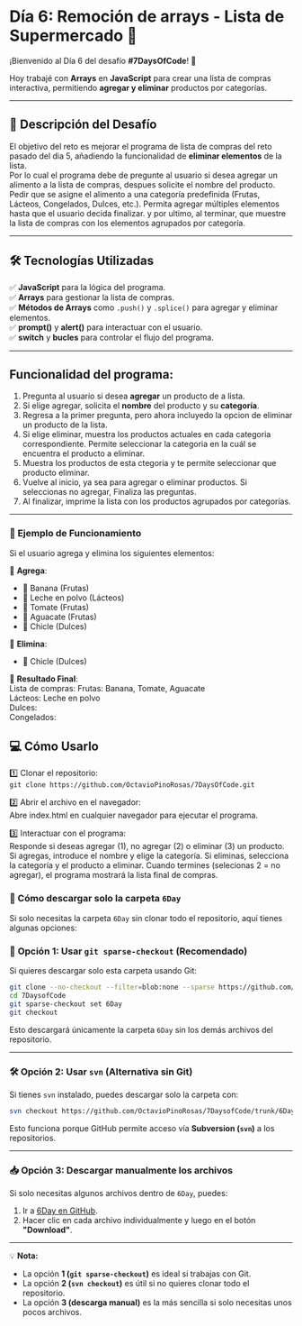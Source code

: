 # Día 6: Remoción de arrays - Lista de Supermercado 🛒

¡Bienvenido al Día 6 del desafío **#7DaysOfCode**! 🚀  

Hoy trabajé con **Arrays** en **JavaScript** para crear una lista de compras interactiva, permitiendo **agregar y eliminar** productos por categorías.  

---

## 📌 Descripción del Desafío  
El objetivo del reto es mejorar el programa de lista de compras del reto pasado del dia 5, añadiendo la funcionalidad de **eliminar elementos** de la lista.  
Por lo cual el programa debe de pregunte al usuario si desea agregar un alimento a la lista de compras, despues solicite el nombre del producto. Pedir que se asigne el alimento a una categoría predefinida (Frutas, Lácteos, Congelados, Dulces, etc.). Permita agregar múltiples elementos hasta que el usuario decida finalizar. y por ultimo, al terminar, que muestre la lista de compras con los elementos agrupados por categoría.  

---

## 🛠️ Tecnologías Utilizadas  
✅ **JavaScript** para la lógica del programa.  
✅ **Arrays** para gestionar la lista de compras.  
✅ **Métodos de Arrays** como `.push()` y `.splice()` para agregar y eliminar elementos.  
✅ **prompt()** y **alert()** para interactuar con el usuario.  
✅ **switch** y **bucles** para controlar el flujo del programa.  

---

## Funcionalidad del programa:  
1. Pregunta al usuario si desea **agregar** un producto de a lista.  
2. Si elige agregar, solicita el **nombre** del producto y su **categoría**.
3. Regresa a la primer pregunta, pero ahora incluyedo la opcion de eliminar un producto de la lista.
4. Si elige eliminar, muestra los productos actuales en cada categoria correspondiente. Permite seleccionar la categoria en la cuál se encuentra el producto a eliminar.
5. Muestra los productos de esta ctegoria y te permite seleccionar que producto eliminar.
6. Vuelve al inicio, ya sea para agregar o eliminar productos. Si seleccionas no agregar, Finaliza las preguntas.  
5. Al finalizar, imprime la lista con los productos agrupados por categorías.  

---

### 🚀 Ejemplo de Funcionamiento  
Si el usuario agrega y elimina los siguientes elementos:  

🔹 **Agrega**:  
- 🍌 Banana (Frutas)  
- 🥛 Leche en polvo (Lácteos)  
- 🍅 Tomate (Frutas)  
- 🥑 Aguacate (Frutas)  
- 🍬 Chicle (Dulces)  

🔹 **Elimina**:  
- 🍬 Chicle (Dulces)  

🔹 **Resultado Final**:  
Lista de compras:
Frutas: Banana, Tomate, Aguacate  
Lácteos: Leche en polvo  
Dulces:  
Congelados:

## 💻 Cómo Usarlo
1️⃣ Clonar el repositorio:  
`git clone https://github.com/OctavioPinoRosas/7DaysOfCode.git`

2️⃣ Abrir el archivo en el navegador:  
Abre index.html en cualquier navegador para ejecutar el programa.

3️⃣ Interactuar con el programa:  
Responde si deseas agregar (1), no agregar (2) o eliminar (3) un producto.
Si agregas, introduce el nombre y elige la categoría.
Si eliminas, selecciona la categoría y el producto a eliminar.
Cuando termines (selecionas 2 = no agregar), el programa mostrará la lista final de compras.

### 📂 Cómo descargar solo la carpeta `6Day`

Si solo necesitas la carpeta `6Day` sin clonar todo el repositorio, aquí tienes algunas opciones:

### 🚀 **Opción 1: Usar `git sparse-checkout` (Recomendado)**
Si quieres descargar solo esta carpeta usando Git:

```bash
git clone --no-checkout --filter=blob:none --sparse https://github.com/OctavioPinoRosas/7DaysofCode.git
cd 7DaysofCode
git sparse-checkout set 6Day
git checkout
```

Esto descargará únicamente la carpeta `6Day` sin los demás archivos del repositorio.

---

### 🛠 **Opción 2: Usar `svn` (Alternativa sin Git)**
Si tienes `svn` instalado, puedes descargar solo la carpeta con:

```bash
svn checkout https://github.com/OctavioPinoRosas/7DaysofCode/trunk/6Day
```

Esto funciona porque GitHub permite acceso vía **Subversion (`svn`)** a los repositorios.

---

### 📥 **Opción 3: Descargar manualmente los archivos**
Si solo necesitas algunos archivos dentro de `6Day`, puedes:
1. Ir a [6Day en GitHub](https://github.com/OctavioPinoRosas/7DaysofCode/tree/e4fb03513025dde1abeaac325784e602cf6281e7/6Day).
2. Hacer clic en cada archivo individualmente y luego en el botón **"Download"**.

---

💡 **Nota:**
- La opción **1 (`git sparse-checkout`)** es ideal si trabajas con Git.
- La opción **2 (`svn checkout`)** es útil si no quieres clonar todo el repositorio.
- La opción **3 (descarga manual)** es la más sencilla si solo necesitas unos pocos archivos.